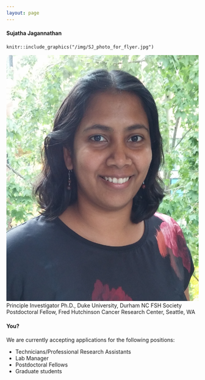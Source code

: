 ```yaml
---
layout: page
---
```


#### Sujatha Jagannathan

```{r, out.width = "400px"}
knitr::include_graphics("/img/SJ_photo_for_flyer.jpg")
```

![Suja Jagannathan](/img/SJ_photo_for_flyer.jpg)
Principle Investigator
Ph.D., Duke University, Durham NC
FSH Society Postdoctoral Fellow, Fred Hutchinson Cancer Research Center, Seattle, WA


#### You?
We are currently accepting applications for the following positions:
* Technicians/Professional Research Assistants
* Lab Manager
* Postdoctoral Fellows
* Graduate students
